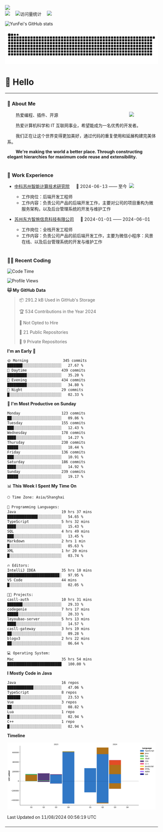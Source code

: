   <!-- dynamic typing effect 动态打字效果 -->
  <div>
    <a href="http://yunfei.plus">
      <img src="https://readme-typing-svg.demolab.com?font=Fira+Code&pause=1000&width=435&lines=console.log(%22Hello%2C%20World%22);祝您今天愉快!&center=true&size=27" />
    </a>
  </div>

  <div>
    <a href="http://yunfei.plus/"><img src="https://img.shields.io/badge/Website-博客-8c36db" /></a>&emsp;
    <!-- visitor -->
    <img src="https://komarev.com/ghpvc/?username=yunfeidog&label=Views&color=orange&style=flat" alt="访问量统计" />&emsp;
    <!-- wakatime -->    
    <a href="https://wakatime.com/@yunfeidog"><img src="https://wakatime.com/badge/user/42d0678c-368b-448b-9a77-5d21c5b55352.svg" /></a>
  </div>

![YunFei's GitHub stats](https://github-readme-stats.vercel.app/api?username=yunfeidog)

![snake](./dist/github-contribution-grid-snake.svg)

#  🙋 Hello

<table>


<tr><td>

### 🤺 About Me

<img align="right" width="88" src="https://cdn.jsdelivr.net/gh/yunfeidog/yunfeidog/assets/images/jobs.png" />

<p>&emsp;&emsp;热爱编程、插件、开源</p>
<p>&emsp;&emsp;热爱计算机科学和 IT 互联网事业，希望能成为一名优秀的开发者。</p>
<p>&emsp;&emsp;我们正在让这个世界变得更加美好，通过代码的重复使用和延展构建完美体系。</p>
<p>&emsp;&emsp;<strong>We're making the world a better place. Through constructing elegant hierarchies for maximum code reuse and extensibility.</strong></p>

</td></tr> 

<tr><td>

### 🏢 Work Experience

<img align="right" width="88" src="https://cdn.jsdelivr.net/gh/yunfeidog/yunfeidog/assets/images/yuanze.png" />

- [中科苏州智能计算技术研究院](http://iict.ac.cn/sy) &emsp; 📌 2024-06-13 —— 至今

  - 工作岗位：后端开发工程师
  - 工作内容：负责公司产品的后端开发工作，主要对公司的项目重构为微服务架构，以及后台管理系统的开发与维护工作

- [苏州东方智旅信息科技有限公司](http://www.leyoobao.com/) &emsp; 📌 2024-01-01 —— 2024-06-01

    - 工作岗位：全栈开发工程师
    - 工作内容：负责公司产品的前后端开发工作，主要为微信小程序：风景在线、以及后台管理系统的开发与维护工作


</td></tr>

<tr><td>

### 👩‍💻 Recent Coding
<!--START_SECTION:waka-->
![Code Time](http://img.shields.io/badge/Code%20Time-1%2C550%20hrs%2010%20mins-blue)

![Profile Views](http://img.shields.io/badge/Profile%20Views-2-blue)

**🐱 My GitHub Data** 

> 📦 291.2 kB Used in GitHub's Storage 
 > 
> 🏆 534 Contributions in the Year 2024
 > 
> 🚫 Not Opted to Hire
 > 
> 📜 21 Public Repositories 
 > 
> 🔑 9 Private Repositories 
 > 
**I'm an Early 🐤** 

```text
🌞 Morning                345 commits         ███████░░░░░░░░░░░░░░░░░░   27.67 % 
🌆 Daytime                439 commits         █████████░░░░░░░░░░░░░░░░   35.20 % 
🌃 Evening                434 commits         █████████░░░░░░░░░░░░░░░░   34.80 % 
🌙 Night                  29 commits          █░░░░░░░░░░░░░░░░░░░░░░░░   02.33 % 
```
📅 **I'm Most Productive on Sunday** 

```text
Monday                   123 commits         ██░░░░░░░░░░░░░░░░░░░░░░░   09.86 % 
Tuesday                  155 commits         ███░░░░░░░░░░░░░░░░░░░░░░   12.43 % 
Wednesday                178 commits         ████░░░░░░░░░░░░░░░░░░░░░   14.27 % 
Thursday                 230 commits         █████░░░░░░░░░░░░░░░░░░░░   18.44 % 
Friday                   136 commits         ███░░░░░░░░░░░░░░░░░░░░░░   10.91 % 
Saturday                 186 commits         ████░░░░░░░░░░░░░░░░░░░░░   14.92 % 
Sunday                   239 commits         █████░░░░░░░░░░░░░░░░░░░░   19.17 % 
```


📊 **This Week I Spent My Time On** 

```text
🕑︎ Time Zone: Asia/Shanghai

💬 Programming Languages: 
Java                     19 hrs 37 mins      ██████████████░░░░░░░░░░░   54.65 % 
TypeScript               5 hrs 32 mins       ████░░░░░░░░░░░░░░░░░░░░░   15.43 % 
SQL                      4 hrs 49 mins       ███░░░░░░░░░░░░░░░░░░░░░░   13.45 % 
Markdown                 2 hrs 1 min         █░░░░░░░░░░░░░░░░░░░░░░░░   05.63 % 
XML                      1 hr 20 mins        █░░░░░░░░░░░░░░░░░░░░░░░░   03.74 % 

🔥 Editors: 
IntelliJ IDEA            35 hrs 10 mins      ████████████████████████░   97.95 % 
VS Code                  44 mins             █░░░░░░░░░░░░░░░░░░░░░░░░   02.05 % 

🐱‍💻 Projects: 
casll-auth               10 hrs 31 mins      ███████░░░░░░░░░░░░░░░░░░   29.33 % 
codegenie                7 hrs 17 mins       █████░░░░░░░░░░░░░░░░░░░░   20.33 % 
leyoubao-server          5 hrs 13 mins       ████░░░░░░░░░░░░░░░░░░░░░   14.57 % 
casll-gateway            3 hrs 19 mins       ██░░░░░░░░░░░░░░░░░░░░░░░   09.28 % 
blogv3                   2 hrs 22 mins       ██░░░░░░░░░░░░░░░░░░░░░░░   06.64 % 

💻 Operating System: 
Mac                      35 hrs 54 mins      █████████████████████████   100.00 % 
```

**I Mostly Code in Java** 

```text
Java                     16 repos            ████████████░░░░░░░░░░░░░   47.06 % 
TypeScript               8 repos             ██████░░░░░░░░░░░░░░░░░░░   23.53 % 
Vue                      3 repos             ██░░░░░░░░░░░░░░░░░░░░░░░   08.82 % 
Lua                      1 repo              █░░░░░░░░░░░░░░░░░░░░░░░░   02.94 % 
C++                      1 repo              █░░░░░░░░░░░░░░░░░░░░░░░░   02.94 % 
```



**Timeline**

![Lines of Code chart](https://raw.githubusercontent.com/yunfeidog/yunfeidog/main/assets/bar_graph.png)


 Last Updated on 11/08/2024 00:56:19 UTC
<!--END_SECTION:waka-->

</td></tr>




<tr><td>


